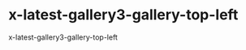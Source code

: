 x-latest-gallery3-gallery-top-left
==================================

x-latest-gallery3-gallery-top-left
